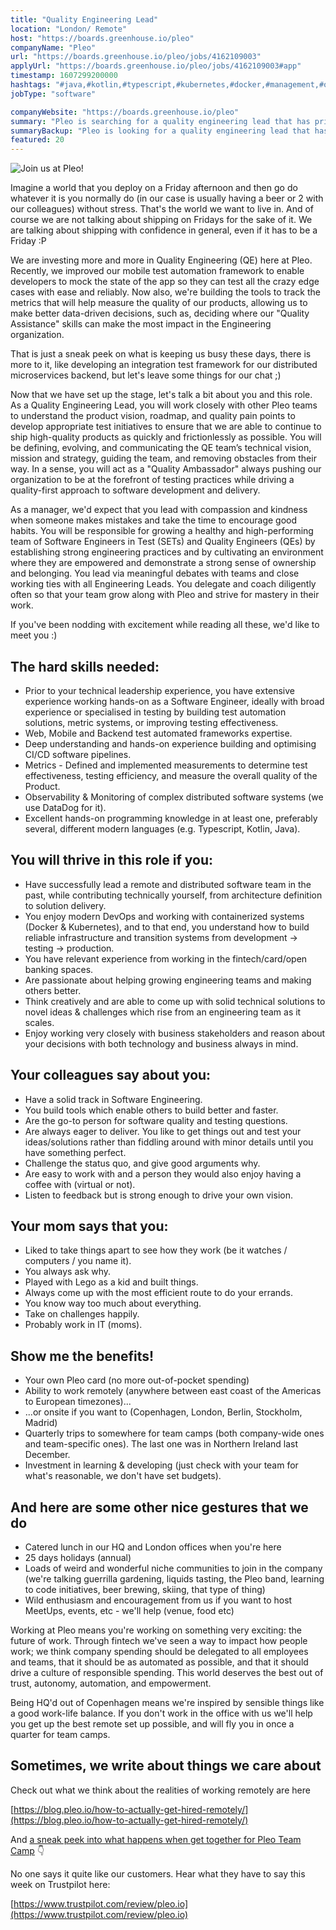 ```yaml
---
title: "Quality Engineering Lead"
location: "London/ Remote"
host: "https://boards.greenhouse.io/pleo"
companyName: "Pleo"
url: "https://boards.greenhouse.io/pleo/jobs/4162109003"
applyUrl: "https://boards.greenhouse.io/pleo/jobs/4162109003#app"
timestamp: 1607299200000
hashtags: "#java,#kotlin,#typescript,#kubernetes,#docker,#management,#office,#monitoring"
jobType: "software"

companyWebsite: "https://boards.greenhouse.io/pleo"
summary: "Pleo is searching for a quality engineering lead that has prior to your technical leadership experience, you have extensive experience working hands."
summaryBackup: "Pleo is looking for a quality engineering lead that has experience in: #java, #kotlin, #typescript."
featured: 20
---
```


![Join us at Pleo!](https://i.imgur.com/BaX4y99.jpg)

Imagine a world that you deploy on a Friday afternoon and then go do whatever it is you normally do (in our case is usually having a beer or 2 with our colleagues) without stress. That's the world we want to live in. And of course we are not talking about shipping on Fridays for the sake of it. We are talking about shipping with confidence in general, even if it has to be a Friday :P

We are investing more and more in Quality Engineering (QE) here at Pleo. Recently, we improved our mobile test automation framework to enable developers to mock the state of the app so they can test all the crazy edge cases with ease and reliably. Now also, we're building the tools to track the metrics that will help measure the quality of our products, allowing us to make better data-driven decisions, such as, deciding where our "Quality Assistance" skills can make the most impact in the Engineering organization.

That is just a sneak peek on what is keeping us busy these days, there is more to it, like developing an integration test framework for our distributed microservices backend, but let's leave some things for our chat ;)

Now that we have set up the stage, let's talk a bit about you and this role. As a Quality Engineering Lead, you will work closely with other Pleo teams to understand the product vision, roadmap, and quality pain points to develop appropriate test initiatives to ensure that we are able to continue to ship high-quality products as quickly and frictionlessly as possible. You will be defining, evolving, and communicating the QE team’s technical vision, mission and strategy, guiding the team, and removing obstacles from their way. In a sense, you will act as a "Quality Ambassador" always pushing our organization to be at the forefront of testing practices while driving a quality-first approach to software development and delivery.

As a manager, we'd expect that you lead with compassion and kindness when someone makes mistakes and take the time to encourage good habits. You will be responsible for growing a healthy and high-performing team of Software Engineers in Test (SETs) and Quality Engineers (QEs) by establishing strong engineering practices and by cultivating an environment where they are empowered and demonstrate a strong sense of ownership and belonging. You lead via meaningful debates with teams and close working ties with all Engineering Leads. You delegate and coach diligently often so that your team grow along with Pleo and strive for mastery in their work.

If you've been nodding with excitement while reading all these, we'd like to meet you :)

## The hard skills needed:

*   Prior to your technical leadership experience, you have extensive experience working hands-on as a Software Engineer, ideally with broad experience or specialised in testing by building test automation solutions, metric systems, or improving testing effectiveness.
*   Web, Mobile and Backend test automated frameworks expertise.
*   Deep understanding and hands-on experience building and optimising CI/CD software pipelines.
*   Metrics - Defined and implemented measurements to determine test effectiveness, testing efficiency, and measure the overall quality of the Product.
*   Observability & Monitoring of complex distributed software systems (we use DataDog for it).
*   Excellent hands-on programming knowledge in at least one, preferably several, different modern languages (e.g. Typescript, Kotlin, Java).

## You will thrive in this role if you:

*   Have successfully lead a remote and distributed software team in the past, while contributing technically yourself, from architecture definition to solution delivery.
*   You enjoy modern DevOps and working with containerized systems (Docker & Kubernetes), and to that end, you understand how to build reliable infrastructure and transition systems from development -> testing -> production.
*   You have relevant experience from working in the fintech/card/open banking spaces.
*   Are passionate about helping growing engineering teams and making others better.
*   Think creatively and are able to come up with solid technical solutions to novel ideas & challenges which rise from an engineering team as it scales.
*   Enjoy working very closely with business stakeholders and reason about your decisions with both technology and business always in mind.

## Your colleagues say about you:

*   Have a solid track in Software Engineering.
*   You build tools which enable others to build better and faster.
*   Are the go-to person for software quality and testing questions.
*   Are always eager to deliver. You like to get things out and test your ideas/solutions rather than fiddling around with minor details until you have something perfect.
*   Challenge the status quo, and give good arguments why.
*   Are easy to work with and a person they would also enjoy having a coffee with (virtual or not).
*   Listen to feedback but is strong enough to drive your own vision.

## Your mom says that you:

*   Liked to take things apart to see how they work (be it watches / computers / you name it).
*   You always ask why.
*   Played with Lego as a kid and built things.
*   Always come up with the most efficient route to do your errands.
*   You know way too much about everything.
*   Take on challenges happily.
*   Probably work in IT (moms).

## Show me the benefits!

*   Your own Pleo card (no more out-of-pocket spending)
*   Ability to work remotely (anywhere between east coast of the Americas to European timezones)...
*   ...or onsite if you want to (Copenhagen, London, Berlin, Stockholm, Madrid)
*   Quarterly trips to somewhere for team camps (both company-wide ones and team-specific ones). The last one was in Northern Ireland last December.
*   Investment in learning & developing (just check with your team for what's reasonable, we don't have set budgets).

## And here are some other nice gestures that we do

*   Catered lunch in our HQ and London offices when you're here
*   25 days holidays (annual)
*   Loads of weird and wonderful niche communities to join in the company (we're talking guerrilla gardening, liquids tasting, the Pleo band, learning to code initiatives, beer brewing, skiing, that type of thing)
*   Wild enthusiasm and encouragement from us if you want to host MeetUps, events, etc - we'll help (venue, food etc)

Working at Pleo means you're working on something very exciting: the future of work. Through fintech we've seen a way to impact how people work; we think company spending should be delegated to all employees and teams, that it should be as automated as possible, and that it should drive a culture of responsible spending. This world deserves the best out of trust, autonomy, automation, and empowerment.

Being HQ'd out of Copenhagen means we're inspired by sensible things like a good work-life balance. If you don't work in the office with us we'll help you get up the best remote set up possible, and will fly you in once a quarter for team camps.

## Sometimes, we write about things we care about

Check out what we think about the realities of working remotely are here

[https://blog.pleo.io/how-to-actually-get-hired-remotely/](https://blog.pleo.io/how-to-actually-get-hired-remotely/)

And [a sneak peek into what happens when get together for Pleo Team Camp](https://www.linkedin.com/posts/pleo-company_pleo-team-camp-brings-everyone-in-our-company-activity-6633309742334914561-63zY/) 👇

No one says it quite like our customers. Hear what they have to say this week on Trustpilot here:

[https://www.trustpilot.com/review/pleo.io](https://www.trustpilot.com/review/pleo.io)
